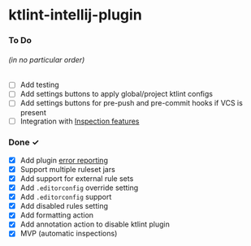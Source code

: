 # ktlint-intellij-plugin

### To Do
###### (in no particular order)
- [ ] Add testing
- [ ] Add settings buttons to apply global/project ktlint configs
- [ ] Add settings buttons for pre-push and pre-commit hooks if VCS is present
- [ ] Integration with [Inspection features](https://jetbrains.org/intellij/sdk/docs/reference_guide/custom_language_support/code_inspections_and_intentions.html)

### Done ✓
- [x] Add plugin [error reporting](https://www.plugin-dev.com/intellij/general/error-reporting/)
- [x] Support multiple ruleset jars
- [x] Add support for external rule sets
- [x] Add `.editorconfig` override setting
- [x] Add `.editorconfig` support
- [x] Add disabled rules setting
- [x] Add formatting action
- [x] Add annotation action to disable ktlint plugin
- [x] MVP (automatic inspections)